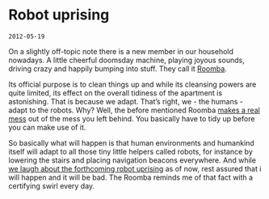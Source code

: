 # Robot uprising
`2012-05-19`

On a slightly off-topic note there is a new member in our household nowadays. A little cheerful doomsday machine, playing joyous sounds, driving crazy and happily bumping into stuff. They call it [Roomba](http://www.irobot.com/en/us/robots/home/roomba.aspx).

Its official purpose is to clean things up and while its cleansing powers are quite limited, its effect on the overall tidiness of the apartment is astonishing. That is because we adapt. That’s right, we - the humans - adapt to the robots. Why? Well, the before mentioned Roomba [makes a real mess](http://www.youtube.com/watch?v=DFkSUdtT5Mw) out of the mess you left behind. You basically have to tidy up before you can make use of it.

So basically what will happen is that human environments and humankind itself will adapt to all those tiny little helpers called robots, for instance by lowering the stairs and placing navigation beacons everywhere. And while [we laugh about the forthcoming robot uprising](http://www.youtube.com/watch?v=IcA8STwMHn8) as of now, rest assured that i will happen and it will be bad. The Roomba reminds me of that fact with a certifying swirl every day.

